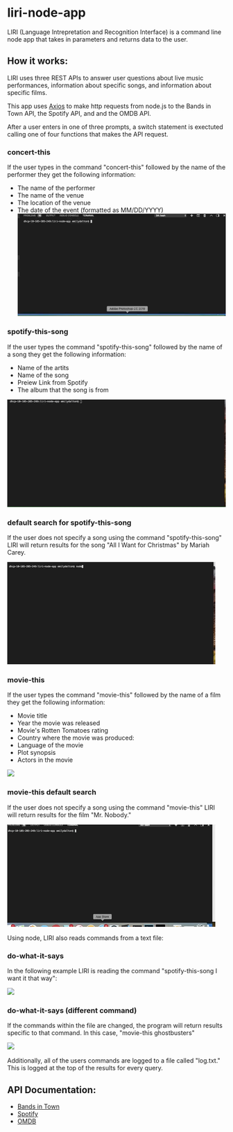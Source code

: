 # liri-node-app

LIRI (Language Intrepretation and Recognition Interface) is a command line node app that takes in parameters and returns data to the user. 

## How it works:
 

LIRI uses three REST APIs to answer user questions about live music performances, information about specific songs, and information about specific films. 


This app uses [Axios](https://www.npmjs.com/package/axios) to make http requests from node.js to the Bands in Town API, the Spotify API, and and the OMDB API. 

After a user enters in one of three prompts, a switch statement is exectuted calling one of four functions that makes the API request.
### concert-this
If the user types in the command "concert-this" followed by the name of the performer they get the following information: 

* The name of the performer
* The name of the venue
* The location of the venue
* The date of the event (formatted as MM/DD/YYYY)
![](concert-this.gif)


### spotify-this-song
If the user types the command "spotify-this-song" followed by the name of a song they get the following information: 

* Name of the artits
* Name of the song
* Preiew Link from Spotify
* The album that the song is from 

![](spotify-this-song.gif)



### default search for spotify-this-song
If the user does not specify a song using the command "spotify-this-song" LIRI will return results for the song "All I Want for Christmas" by Mariah Carey.

![](spotify-this-default.gif)

### movie-this
If the user types the command "movie-this" followed by the name of a film they get the following information: 

* Movie title 
* Year the movie was released
* Movie's Rotten Tomatoes rating
* Country where the movie was produced: 
* Language of the movie 
* Plot synopsis 
* Actors in the movie 

![](movie-this.gif)

### movie-this default search
If the user does not specify a song using the command "movie-this" LIRI will return results for the film "Mr. Nobody."


![](movie-this-default.gif)



Using node, LIRI also reads commands from a text file: 


### do-what-it-says
In the following example LIRI is reading the command "spotify-this-song I want it that way":

![](do-what-it-says.gif)

### do-what-it-says (different command) 

If the commands within the file are changed, the program will return results specific to that command. In this case, "movie-this ghostbusters" 

![](do-what-it-says-diff-command.gif)

Additionally, all of the users commands are logged to a file called "log.txt." This is logged at the top of the results for every query. 


## API Documentation: 

* [Bands in Town](https://app.swaggerhub.com/api/Bandsintown/PublicAPI/3.0.0)
* [Spotify](https://developer.spotify.com/documentation/) 
* [OMDB](http://www.omdbapi.com/)



 



